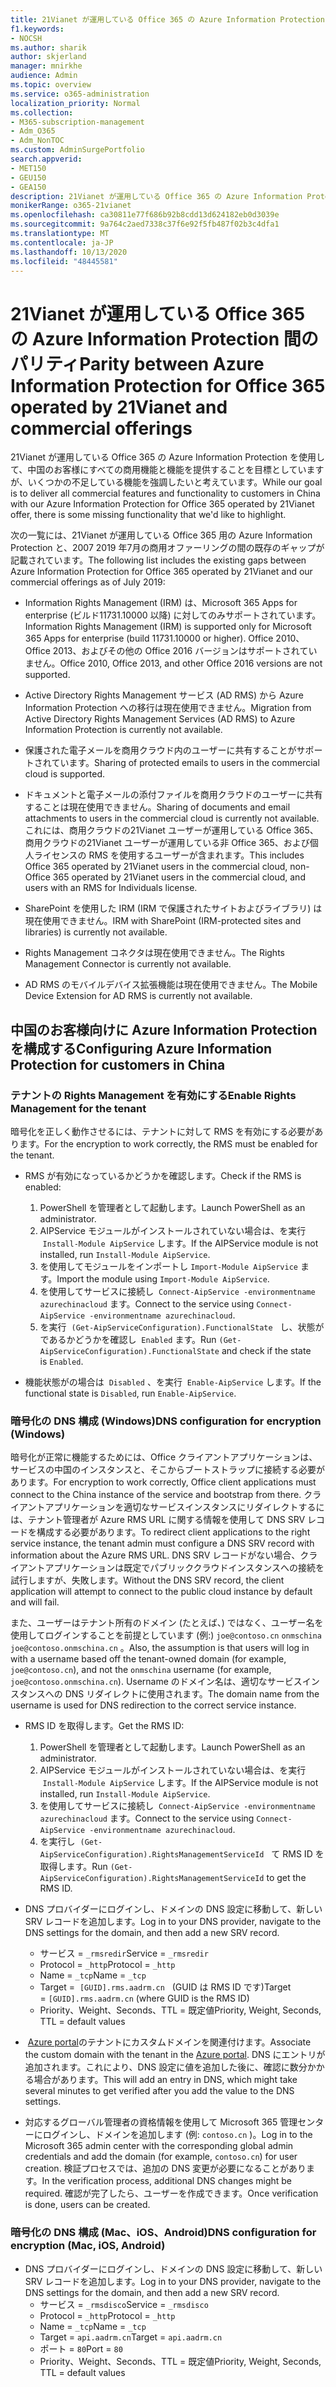 ```yaml
---
title: 21Vianet が運用している Office 365 の Azure Information Protection 間のパリティ
f1.keywords:
- NOCSH
ms.author: sharik
author: skjerland
manager: mnirkhe
audience: Admin
ms.topic: overview
ms.service: o365-administration
localization_priority: Normal
ms.collection:
- M365-subscription-management
- Adm_O365
- Adm_NonTOC
ms.custom: AdminSurgePortfolio
search.appverid:
- MET150
- GEU150
- GEA150
description: 21Vianet が運用している Office 365 の Azure Information Protection と、中国のお客様に対して構成する方法について説明します。
monikerRange: o365-21vianet
ms.openlocfilehash: ca30811e77f686b92b8cdd13d624182eb0d3039e
ms.sourcegitcommit: 9a764c2aed7338c37f6e92f5fb487f02b3c4dfa1
ms.translationtype: MT
ms.contentlocale: ja-JP
ms.lasthandoff: 10/13/2020
ms.locfileid: "48445581"
---
```

# <a name="parity-between-azure-information-protection-for-office-365-operated-by-21vianet-and-commercial-offerings"></a><span data-ttu-id="99cb0-103">21Vianet が運用している Office 365 の Azure Information Protection 間のパリティ</span><span class="sxs-lookup"><span data-stu-id="99cb0-103">Parity between Azure Information Protection for Office 365 operated by 21Vianet and commercial offerings</span></span>

<span data-ttu-id="99cb0-104">21Vianet が運用している Office 365 の Azure Information Protection を使用して、中国のお客様にすべての商用機能と機能を提供することを目標としていますが、いくつかの不足している機能を強調したいと考えています。</span><span class="sxs-lookup"><span data-stu-id="99cb0-104">While our goal is to deliver all commercial features and functionality to customers in China with our Azure Information Protection for Office 365 operated by 21Vianet offer, there is some missing functionality that we'd like to highlight.</span></span>

<span data-ttu-id="99cb0-105">次の一覧には、21Vianet が運用している Office 365 用の Azure Information Protection と、2007 2019 年7月の商用オファーリングの間の既存のギャップが記載されています。</span><span class="sxs-lookup"><span data-stu-id="99cb0-105">The following list includes the existing gaps between Azure Information Protection for Office 365 operated by 21Vianet and our commercial offerings as of July 2019:</span></span>

- <span data-ttu-id="99cb0-106">Information Rights Management (IRM) は、Microsoft 365 Apps for enterprise (ビルド11731.10000 以降) に対してのみサポートされています。</span><span class="sxs-lookup"><span data-stu-id="99cb0-106">Information Rights Management (IRM) is supported only for Microsoft 365 Apps for enterprise (build 11731.10000 or higher).</span></span> <span data-ttu-id="99cb0-107">Office 2010、Office 2013、およびその他の Office 2016 バージョンはサポートされていません。</span><span class="sxs-lookup"><span data-stu-id="99cb0-107">Office 2010, Office 2013, and other Office 2016 versions are not supported.</span></span>

- <span data-ttu-id="99cb0-108">Active Directory Rights Management サービス (AD RMS) から Azure Information Protection への移行は現在使用できません。</span><span class="sxs-lookup"><span data-stu-id="99cb0-108">Migration from Active Directory Rights Management Services (AD RMS) to Azure Information Protection is currently not available.</span></span>
  
- <span data-ttu-id="99cb0-109">保護された電子メールを商用クラウド内のユーザーに共有することがサポートされています。</span><span class="sxs-lookup"><span data-stu-id="99cb0-109">Sharing of protected emails to users in the commercial cloud is supported.</span></span>
  
- <span data-ttu-id="99cb0-110">ドキュメントと電子メールの添付ファイルを商用クラウドのユーザーに共有することは現在使用できません。</span><span class="sxs-lookup"><span data-stu-id="99cb0-110">Sharing of documents and email attachments to users in the commercial cloud is currently not available.</span></span> <span data-ttu-id="99cb0-111">これには、商用クラウドの21Vianet ユーザーが運用している Office 365、商用クラウドの21Vianet ユーザーが運用している非 Office 365、および個人ライセンスの RMS を使用するユーザーが含まれます。</span><span class="sxs-lookup"><span data-stu-id="99cb0-111">This includes Office 365 operated by 21Vianet users in the commercial cloud, non-Office 365 operated by 21Vianet users in the commercial cloud, and users with an RMS for Individuals license.</span></span>
  
- <span data-ttu-id="99cb0-112">SharePoint を使用した IRM (IRM で保護されたサイトおよびライブラリ) は現在使用できません。</span><span class="sxs-lookup"><span data-stu-id="99cb0-112">IRM with SharePoint (IRM-protected sites and libraries) is currently not available.</span></span>
  
- <span data-ttu-id="99cb0-113">Rights Management コネクタは現在使用できません。</span><span class="sxs-lookup"><span data-stu-id="99cb0-113">The Rights Management Connector is currently not available.</span></span>
  
- <span data-ttu-id="99cb0-114">AD RMS のモバイルデバイス拡張機能は現在使用できません。</span><span class="sxs-lookup"><span data-stu-id="99cb0-114">The Mobile Device Extension for AD RMS is currently not available.</span></span>

## <a name="configuring-azure-information-protection-for-customers-in-china"></a><span data-ttu-id="99cb0-115">中国のお客様向けに Azure Information Protection を構成する</span><span class="sxs-lookup"><span data-stu-id="99cb0-115">Configuring Azure Information Protection for customers in China</span></span>

### <a name="enable-rights-management-for-the-tenant"></a><span data-ttu-id="99cb0-116">テナントの Rights Management を有効にする</span><span class="sxs-lookup"><span data-stu-id="99cb0-116">Enable Rights Management for the tenant</span></span>

<span data-ttu-id="99cb0-117">暗号化を正しく動作させるには、テナントに対して RMS を有効にする必要があります。</span><span class="sxs-lookup"><span data-stu-id="99cb0-117">For the encryption to work correctly, the RMS must be enabled for the tenant.</span></span>

- <span data-ttu-id="99cb0-118">RMS が有効になっているかどうかを確認します。</span><span class="sxs-lookup"><span data-stu-id="99cb0-118">Check if the RMS is enabled:</span></span>
  1. <span data-ttu-id="99cb0-119">PowerShell を管理者として起動します。</span><span class="sxs-lookup"><span data-stu-id="99cb0-119">Launch PowerShell as an administrator.</span></span>
  2. <span data-ttu-id="99cb0-120">AIPService モジュールがインストールされていない場合は、を実行  `Install-Module AipService` します。</span><span class="sxs-lookup"><span data-stu-id="99cb0-120">If the AIPService module is not installed, run `Install-Module AipService`.</span></span>
  3. <span data-ttu-id="99cb0-121">を使用してモジュールをインポートし `Import-Module AipService` ます。</span><span class="sxs-lookup"><span data-stu-id="99cb0-121">Import the module using `Import-Module AipService`.</span></span>
  4. <span data-ttu-id="99cb0-122">を使用してサービスに接続し  `Connect-AipService -environmentname azurechinacloud` ます。</span><span class="sxs-lookup"><span data-stu-id="99cb0-122">Connect to the service using `Connect-AipService -environmentname azurechinacloud`.</span></span>
  5. <span data-ttu-id="99cb0-123">を実行  `(Get-AipServiceConfiguration).FunctionalState`   し、状態がであるかどうかを確認し  `Enabled` ます。</span><span class="sxs-lookup"><span data-stu-id="99cb0-123">Run `(Get-AipServiceConfiguration).FunctionalState` and check if the state is `Enabled`.</span></span>

- <span data-ttu-id="99cb0-124">機能状態がの場合は  `Disabled` 、を実行  `Enable-AipService` します。</span><span class="sxs-lookup"><span data-stu-id="99cb0-124">If the functional state is `Disabled`, run `Enable-AipService`.</span></span>

### <a name="dns-configuration-for-encryption-windows"></a><span data-ttu-id="99cb0-125">暗号化の DNS 構成 (Windows)</span><span class="sxs-lookup"><span data-stu-id="99cb0-125">DNS configuration for encryption (Windows)</span></span>

<span data-ttu-id="99cb0-126">暗号化が正常に機能するためには、Office クライアントアプリケーションは、サービスの中国のインスタンスと、そこからブートストラップに接続する必要があります。</span><span class="sxs-lookup"><span data-stu-id="99cb0-126">For encryption to work correctly, Office client applications must connect to the China instance of the service and bootstrap from there.</span></span> <span data-ttu-id="99cb0-127">クライアントアプリケーションを適切なサービスインスタンスにリダイレクトするには、テナント管理者が Azure RMS URL に関する情報を使用して DNS SRV レコードを構成する必要があります。</span><span class="sxs-lookup"><span data-stu-id="99cb0-127">To redirect client applications to the right service instance, the tenant admin must configure a DNS SRV record with information about the Azure RMS URL.</span></span> <span data-ttu-id="99cb0-128">DNS SRV レコードがない場合、クライアントアプリケーションは既定でパブリッククラウドインスタンスへの接続を試行しますが、失敗します。</span><span class="sxs-lookup"><span data-stu-id="99cb0-128">Without the DNS SRV record, the client application will attempt to connect to the public cloud instance by default and will fail.</span></span>

<span data-ttu-id="99cb0-129">また、ユーザーはテナント所有のドメイン (たとえば、) ではなく、ユーザー名を使用してログインすることを前提としています (例:) `joe@contoso.cn` `onmschina` `joe@contoso.onmschina.cn` 。</span><span class="sxs-lookup"><span data-stu-id="99cb0-129">Also, the assumption is that users will log in with a username based off the tenant-owned domain (for example, `joe@contoso.cn`), and not the `onmschina` username (for example, `joe@contoso.onmschina.cn`).</span></span> <span data-ttu-id="99cb0-130">Username のドメイン名は、適切なサービスインスタンスへの DNS リダイレクトに使用されます。</span><span class="sxs-lookup"><span data-stu-id="99cb0-130">The domain name from the username is used for DNS redirection to the correct service instance.</span></span>

- <span data-ttu-id="99cb0-131">RMS ID を取得します。</span><span class="sxs-lookup"><span data-stu-id="99cb0-131">Get the RMS ID:</span></span>
  1. <span data-ttu-id="99cb0-132">PowerShell を管理者として起動します。</span><span class="sxs-lookup"><span data-stu-id="99cb0-132">Launch PowerShell as an administrator.</span></span>
  2. <span data-ttu-id="99cb0-133">AIPService モジュールがインストールされていない場合は、を実行  `Install-Module AipService` します。</span><span class="sxs-lookup"><span data-stu-id="99cb0-133">If the AIPService module is not installed, run `Install-Module AipService`.</span></span>
  3. <span data-ttu-id="99cb0-134">を使用してサービスに接続し  `Connect-AipService -environmentname azurechinacloud` ます。</span><span class="sxs-lookup"><span data-stu-id="99cb0-134">Connect to the service using `Connect-AipService -environmentname azurechinacloud`.</span></span>
  4. <span data-ttu-id="99cb0-135">を実行し  `(Get-AipServiceConfiguration).RightsManagementServiceId`   て RMS ID を取得します。</span><span class="sxs-lookup"><span data-stu-id="99cb0-135">Run `(Get-AipServiceConfiguration).RightsManagementServiceId` to get the RMS ID.</span></span>

- <span data-ttu-id="99cb0-136">DNS プロバイダーにログインし、ドメインの DNS 設定に移動して、新しい SRV レコードを追加します。</span><span class="sxs-lookup"><span data-stu-id="99cb0-136">Log in to your DNS provider, navigate to the DNS settings for the domain, and then add a new SRV record.</span></span>
  - <span data-ttu-id="99cb0-137">サービス = `_rmsredir`</span><span class="sxs-lookup"><span data-stu-id="99cb0-137">Service = `_rmsredir`</span></span>
  - <span data-ttu-id="99cb0-138">Protocol = `_http`</span><span class="sxs-lookup"><span data-stu-id="99cb0-138">Protocol = `_http`</span></span>
  - <span data-ttu-id="99cb0-139">Name = `_tcp`</span><span class="sxs-lookup"><span data-stu-id="99cb0-139">Name = `_tcp`</span></span>
  - <span data-ttu-id="99cb0-140">Target =  `[GUID].rms.aadrm.cn`   (GUID は RMS ID です)</span><span class="sxs-lookup"><span data-stu-id="99cb0-140">Target = `[GUID].rms.aadrm.cn` (where GUID is the RMS ID)</span></span>
  - <span data-ttu-id="99cb0-141">Priority、Weight、Seconds、TTL = 既定値</span><span class="sxs-lookup"><span data-stu-id="99cb0-141">Priority, Weight, Seconds, TTL = default values</span></span>

- <span data-ttu-id="99cb0-142"> [Azure portal](https://portal.azure.cn/#blade/Microsoft_AAD_IAM/ActiveDirectoryMenuBlade/Domains)のテナントにカスタムドメインを関連付けます。</span><span class="sxs-lookup"><span data-stu-id="99cb0-142">Associate the custom domain with the tenant in the [Azure portal](https://portal.azure.cn/#blade/Microsoft_AAD_IAM/ActiveDirectoryMenuBlade/Domains).</span></span> <span data-ttu-id="99cb0-143">DNS にエントリが追加されます。これにより、DNS 設定に値を追加した後に、確認に数分かかる場合があります。</span><span class="sxs-lookup"><span data-stu-id="99cb0-143">This will add an entry in DNS, which might take several minutes to get verified after you add the value to the DNS settings.</span></span>

- <span data-ttu-id="99cb0-144">対応するグローバル管理者の資格情報を使用して Microsoft 365 管理センターにログインし、ドメインを追加します (例: `contoso.cn` )。</span><span class="sxs-lookup"><span data-stu-id="99cb0-144">Log in to the Microsoft 365 admin center with the corresponding global admin credentials and add the domain (for example, `contoso.cn`) for user creation.</span></span> <span data-ttu-id="99cb0-145">検証プロセスでは、追加の DNS 変更が必要になることがあります。</span><span class="sxs-lookup"><span data-stu-id="99cb0-145">In the verification process, additional DNS changes might be required.</span></span> <span data-ttu-id="99cb0-146">確認が完了したら、ユーザーを作成できます。</span><span class="sxs-lookup"><span data-stu-id="99cb0-146">Once verification is done, users can be created.</span></span>

### <a name="dns-configuration-for-encryption-mac-ios-android"></a><span data-ttu-id="99cb0-147">暗号化の DNS 構成 (Mac、iOS、Android)</span><span class="sxs-lookup"><span data-stu-id="99cb0-147">DNS configuration for encryption (Mac, iOS, Android)</span></span>

- <span data-ttu-id="99cb0-148">DNS プロバイダーにログインし、ドメインの DNS 設定に移動して、新しい SRV レコードを追加します。</span><span class="sxs-lookup"><span data-stu-id="99cb0-148">Log in to your DNS provider, navigate to the DNS settings for the domain, and then add a new SRV record.</span></span>
  - <span data-ttu-id="99cb0-149">サービス = `_rmsdisco`</span><span class="sxs-lookup"><span data-stu-id="99cb0-149">Service = `_rmsdisco`</span></span>
  - <span data-ttu-id="99cb0-150">Protocol = `_http`</span><span class="sxs-lookup"><span data-stu-id="99cb0-150">Protocol = `_http`</span></span>
  - <span data-ttu-id="99cb0-151">Name = `_tcp`</span><span class="sxs-lookup"><span data-stu-id="99cb0-151">Name = `_tcp`</span></span>
  - <span data-ttu-id="99cb0-152">Target = `api.aadrm.cn`</span><span class="sxs-lookup"><span data-stu-id="99cb0-152">Target = `api.aadrm.cn`</span></span>
  - <span data-ttu-id="99cb0-153">ポート = `80`</span><span class="sxs-lookup"><span data-stu-id="99cb0-153">Port = `80`</span></span>
  - <span data-ttu-id="99cb0-154">Priority、Weight、Seconds、TTL = 既定値</span><span class="sxs-lookup"><span data-stu-id="99cb0-154">Priority, Weight, Seconds, TTL = default values</span></span>
